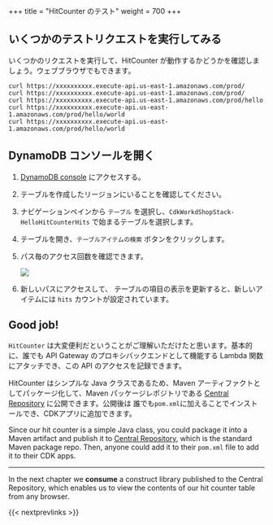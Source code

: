 +++
title = "HitCounter のテスト"
weight = 700
+++

## いくつかのテストリクエストを実行してみる

いくつかのリクエストを実行して、HitCounter が動作するかどうかを確認しましょう。ウェブブラウザでもできます。

```
curl https://xxxxxxxxxx.execute-api.us-east-1.amazonaws.com/prod/
curl https://xxxxxxxxxx.execute-api.us-east-1.amazonaws.com/prod/
curl https://xxxxxxxxxx.execute-api.us-east-1.amazonaws.com/prod/hello
curl https://xxxxxxxxxx.execute-api.us-east-1.amazonaws.com/prod/hello/world
curl https://xxxxxxxxxx.execute-api.us-east-1.amazonaws.com/prod/hello/world
```

## DynamoDB コンソールを開く

1. [DynamoDB console](https://console.aws.amazon.com/dynamodb/home) にアクセスする。
2. テーブルを作成したリージョンにいることを確認してください。
3. ナビゲーションペインから `テーブル` を選択し、`CdkWorkdShopStack-HelloHitCounterHits` で始まるテーブルを選択します。
4. テーブルを開き、`テーブルアイテムの検索` ボタンをクリックします。
5. パス毎のアクセス回数を確認できます。

    ![](./dynamo1.png)

6. 新しいパスにアクセスして、 テーブルの項目の表示を更新すると、新しいアイテムには `hits` カウントが設定されています。

## Good job!

`HitCounter` は大変便利だということがご理解いただけたと思います。基本的に、誰でも API Gateway
のプロキシバックエンドとして機能する Lambda 関数にアタッチでき、この API のアクセスを記録できます。

HitCounter はシンプルな Java クラスであるため、Maven アーティファクトとしてパッケージ化して、Maven パッケージレポジトリである [Central Repository](https://central.sonatype.org/) に公開できます。公開後は 誰でも`pom.xml`に加えることでインストールでき、CDKアプリに追加できます。

Since our hit counter is a simple Java class, you could package it into a
Maven artifact and publish it to [Central Repository](https://central.sonatype.org/), which is
the standard Maven package repo. Then, anyone could add it to their `pom.xml`
file to add it to their CDK apps.

-----

In the next chapter we __consume__ a construct library published to
the Central Repository, which enables us to view the contents of our hit
counter table from any browser.

{{< nextprevlinks >}}